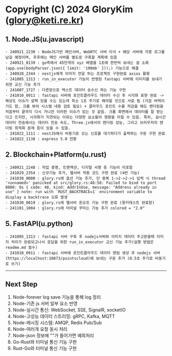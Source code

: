# Copyright (C) 2024 GloryKim (glory@keti.re.kr)

## 1. Node.JS(u.javascript)
    - 240921_2230 : NodeJS기반 메인서버, WebRTC 서버 이식 + 해당 서버에 각종 로그를 남길 예정이며, 추후에는 메인 서버를 별도로 구축할 계획에 있음
    - 240921_0139 : go측에서 45만개의 xyz 배열을 1초에 한번씩 보내는 걸 소화 (app.use(bodyParser.json({ limit: '100mb' }));) 기능으로 해결
    - 240928_2344 : nestjs에게 이미지 전달 하는 프로젝트 구현완료 axios 활용
    - 241005_1313 : run_in_executor 기능이 반영된 fastapi 서버에 이미지를 보내기 위한 교신 기능 추가
    - 241007_1727 : 다른망으로 텍스트 데이터 송수신 하는 기능 구현
    - 241010_0911 : fastapi 서버에 포인트클라우드 데이터 수신 후 시각화 표현 완료 -> 해상도 이슈가 살짝 있을 수는 있는데 최소 1초 주기로 해야할 것으로 사료 됨 (가끔 버벅이기도 함, 크롬 뷰어 시스템 내용 검토 필요) + 클라우드 포인트 수를 저감을 해도 랜더링을 처음부터 끝까지 다시 거니깐 이러한 이슈가 있는 것 같음. 크롬 화면에서 데이터를 잘 받는다고 뜨지만, 시각화가 지연되는 이유는 다양한 요소들이 영향을 미칠 수 있음. 특히, 실시간 데이터 전송에서는 데이터 전송 속도, Three.js에서의 렌더링 성능, 그리고 브라우저의 렌더링 최적화 문제 등이 있을 수 있음.
    - 241022_1111 : nestJS에서 비동기로 오는 신호를 대기하다가 출력하는 구문 구현 완료
    - 241022_1138 : express 5.0 전환


## 2. Blockchain+Platform(u.rust)
    - 240921_2248 : 작업 증명, 트랜잭션, 디지털 서명 등 기능이 미포함
    - 241029_2354 : 신규기능 추가, 웹서버 작동 코드 구현 완료 (4번 기능)
    - 241030_0000 : glory.rs에 옵션 기능 추가, 단 중복 1->2->2->1 입력 시 thread '<unnamed>' panicked at src/glory.rs:46:58: Failed to bind to port 8080: Os { code: 48, kind: AddrInUse, message: "Address already in use" } note: run with `RUST_BACKTRACE=1` environment variable to display a backtrace 오류 발생
    - 241030_0019 : glory.rs에 웹서버 온오프 기능 구현 완료 (몽키테스트 완료함)
    - 241101_1004 : glory.rs에 터미널 꾸미는 기능 추가 colored = "2.0"

## 5. FastAPI(u.python)
    - 241005_1313 : fastapi 서버 구축 후 nodejs서버와 이미지 데이터 주고받을때 이미지 처리가 완료되고나서 응답을 위한 run_in_executor 교신 기능 추가(실행 방법은 readme.md 필수)
    - 241010_0911 : fastapi 서버에 포인트클라우드 데이터 랜덤 생성 후 nodejs 서버(https://localhost:10873/pointscloud)에 보내는 구문 추가 (0.5초 주기로 비동기로 쏘기)

---

## Next Step
1. Node-forever log save 기능을 통해 log 정리
2. Node-기존 js 서버 일부 요소 반영
3. Node-실시간 통신: WebSocket, SSE, SignalR, socketIO
4. Node-고성능 데이터 스트리밍: gRPC, Kafka, MQTT
5. Node-메시징 시스템: AMQP, Redis Pub/Sub
6. Node-여러개 요청 동시 처리
7. Node-json 정보에 ""가 들어가면 예외처리
8. Go-Rust와 터미널 통신 기능 구현
9. Rust-Go와 터미널 통신 기능 구현
